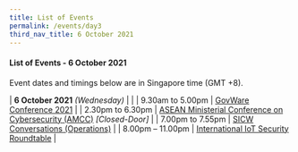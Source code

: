 ```yaml
---
title: List of Events
permalink: /events/day3
third_nav_title: 6 October 2021
---
```

#### **List of Events - 6 October 2021**

Event dates and timings below are in Singapore time (GMT +8). 

| **6 October 2021** *(Wednesday)* |                                                                                                |
| 9.30am to 5.00pm           | [GovWare Conference 2021](/events/govware2)                                                         |
| 2.30pm to 6.30pm           | [ASEAN Ministerial Conference on Cybersecurity (AMCC)](/events/amcc) *[Closed-Door]* |
| 7.00pm to 7.55pm           | [SICW Conversations (Operations)](/events/sicw-conversation-operations)                                                                 |
| 8.00pm – 11.00pm                | [International IoT Security Roundtable](/events/iot1)                                                          |